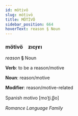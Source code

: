 ```yaml
---
id: mötivö
slug: mötivö
title: MÖTİVÖ
sidebar_position: 664
hoverText: reason § Noun
---
```


### mötivö&emsp;<span kind="abugida">ƶıcɟɤı</span>

*reason* **§** Noun

**Verb**: to be a reason/motive

**Noun**: reason/motive

**Modifier**: reason/motive-related

Spanish motivo [moˈt̪i.β̞o]

*Romance Language Family*